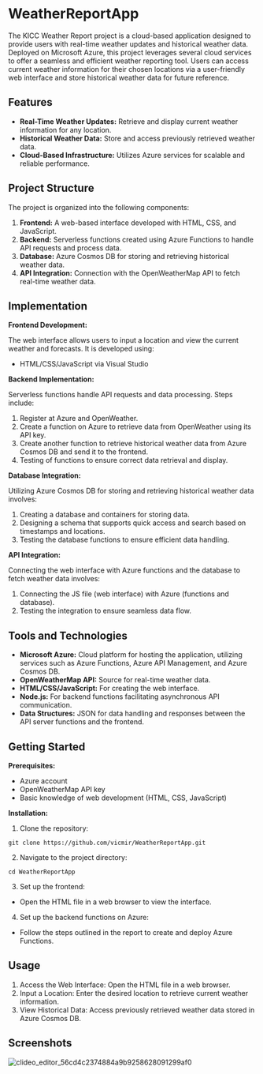 # WeatherReportApp

The KICC Weather Report project is a cloud-based application designed to provide users with real-time weather updates and historical weather data. Deployed on Microsoft Azure, this project leverages several cloud services to offer a seamless and efficient weather reporting tool. Users can access current weather information for their chosen locations via a user-friendly web interface and store historical weather data for future reference.

## Features

- **Real-Time Weather Updates:** Retrieve and display current weather information for any location.
- **Historical Weather Data:** Store and access previously retrieved weather data.
- **Cloud-Based Infrastructure:** Utilizes Azure services for scalable and reliable performance.

## Project Structure

The project is organized into the following components:

1. **Frontend:** A web-based interface developed with HTML, CSS, and JavaScript.
2. **Backend:** Serverless functions created using Azure Functions to handle API requests and process data.
3. **Database:** Azure Cosmos DB for storing and retrieving historical weather data.
4. **API Integration:** Connection with the OpenWeatherMap API to fetch real-time weather data.

## Implementation
**Frontend Development:**

The web interface allows users to input a location and view the current weather and forecasts. It is developed using:

- HTML/CSS/JavaScript via Visual Studio

**Backend Implementation:**

Serverless functions handle API requests and data processing. Steps include:

1. Register at Azure and OpenWeather.
2. Create a function on Azure to retrieve data from OpenWeather using its API key.
3. Create another function to retrieve historical weather data from Azure Cosmos DB and send it to the frontend.
4. Testing of functions to ensure correct data retrieval and display.

**Database Integration:**

Utilizing Azure Cosmos DB for storing and retrieving historical weather data involves:

1. Creating a database and containers for storing data.
2. Designing a schema that supports quick access and search based on timestamps and locations.
3. Testing the database functions to ensure efficient data handling.

**API Integration:**

Connecting the web interface with Azure functions and the database to fetch weather data involves:

1. Connecting the JS file (web interface) with Azure (functions and database).
2. Testing the integration to ensure seamless data flow.

## Tools and Technologies
- **Microsoft Azure:** Cloud platform for hosting the application, utilizing services such as Azure Functions, Azure API Management, and Azure Cosmos DB.
- **OpenWeatherMap API:** Source for real-time weather data.
- **HTML/CSS/JavaScript:** For creating the web interface.
- **Node.js:** For backend functions facilitating asynchronous API communication.
- **Data Structures:** JSON for data handling and responses between the API server functions and the frontend.

## Getting Started
**Prerequisites:**

- Azure account
- OpenWeatherMap API key
- Basic knowledge of web development (HTML, CSS, JavaScript)

**Installation:**

1. Clone the repository:

```
git clone https://github.com/vicmir/WeatherReportApp.git
```
2. Navigate to the project directory:

```
cd WeatherReportApp
```

3. Set up the frontend:
- Open the HTML file in a web browser to view the interface.
4. Set up the backend functions on Azure:
- Follow the steps outlined in the report to create and deploy Azure Functions.

## Usage
1. Access the Web Interface: Open the HTML file in a web browser.
2. Input a Location: Enter the desired location to retrieve current weather information.
3. View Historical Data: Access previously retrieved weather data stored in Azure Cosmos DB.

## Screenshots

![clideo_editor_56cd4c2374884a9b9258628091299af0](https://github.com/vicmir/WeatherReportApp/assets/79836020/3bb7d19d-730e-4674-9e33-c6598d09483f)

